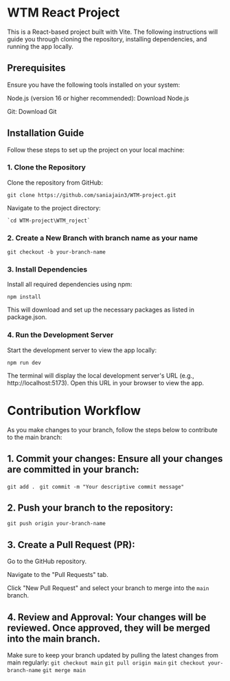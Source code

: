 # WTM React Project

This is a React-based project built with Vite. The following instructions will guide you through cloning the repository, installing dependencies, and running the app locally.

## Prerequisites

Ensure you have the following tools installed on your system:

Node.js (version 16 or higher recommended): Download Node.js

Git: Download Git

## Installation Guide

Follow these steps to set up the project on your local machine:

### 1. Clone the Repository

Clone the repository from GitHub:

   `git clone https://github.com/saniajain3/WTM-project.git`

Navigate to the project directory:

    `cd WTM-project\WTM_roject`

### 2. Create a New Branch with branch name as your name 

`git checkout -b your-branch-name`

### 3. Install Dependencies

Install all required dependencies using npm:

  `npm install`

This will download and set up the necessary packages as listed in package.json.

### 4. Run the Development Server

Start the development server to view the app locally:

`npm run dev`

The terminal will display the local development server's URL (e.g., http://localhost:5173). Open this URL in your browser to view the app.

# Contribution Workflow
As you make changes to your branch, follow the steps below to contribute to the main branch:

## 1. Commit your changes: Ensure all your changes are committed in your branch:
`git add . `
`git commit -m "Your descriptive commit message"`

## 2. Push your branch to the repository:

`git push origin your-branch-name`

## 3. Create a Pull Request (PR):

Go to the GitHub repository.

Navigate to the "Pull Requests" tab.

Click "New Pull Request" and select your branch to merge into the `main` branch.

## 4. Review and Approval: Your changes will be reviewed. Once approved, they will be merged into the main branch.

Make sure to keep your branch updated by pulling the latest changes from main regularly:
`git checkout main`
`git pull origin main`
`git checkout your-branch-name`
`git merge main`

